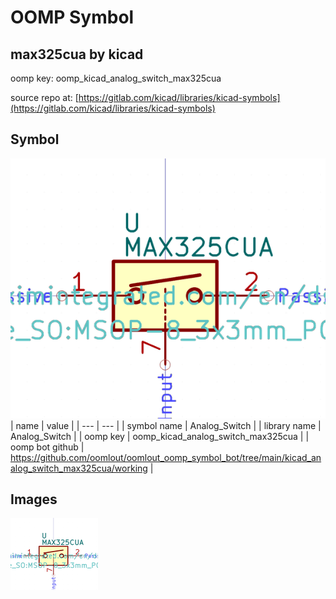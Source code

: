 # OOMP Symbol  
## max325cua  by kicad  
  
oomp key: oomp_kicad_analog_switch_max325cua  
  
source repo at: [https://gitlab.com/kicad/libraries/kicad-symbols](https://gitlab.com/kicad/libraries/kicad-symbols)  
## Symbol  
  
[![working.png](working_600.png)](working.png)  
| name | value | 
| --- | --- | 
| symbol name | Analog_Switch | 
| library name | Analog_Switch | 
| oomp key | oomp_kicad_analog_switch_max325cua | 
| oomp bot github | https://github.com/oomlout/oomlout_oomp_symbol_bot/tree/main/kicad_analog_switch_max325cua/working | 
## Images  
  
[![working.png](working_140.png)](working.png)  
